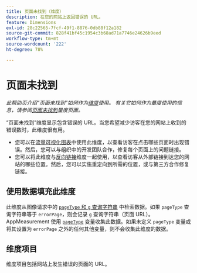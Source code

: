 ```yaml
---
title: 页面未找到（维度）
description: 在您的网站上返回错误的 URL。
feature: Dimensions
exl-id: 28c22565-7fcf-49f1-8876-0db88f12a182
source-git-commit: 828f41bf45c1954c3b68ad71a7746e24626b9eed
workflow-type: tm+mt
source-wordcount: '222'
ht-degree: 78%

---
```


# 页面未找到

*此帮助页介绍“页面未找到”如何作为[维度](overview.md)使用。 有关它如何作为量度使用的信息，请参阅[页面未找到](../metrics/pages-not-found.md)量度页面。*

“页面未找到”维度显示包含错误的 URL。当您希望减少访客在您的网站上收到的错误数时，此维度很有用。

* 您可以在[流量可视化图表](/help/analyze/analysis-workspace/visualizations/c-flow/flow.md)中使用此维度，以查看访客在点击哪些页面时出现错误。然后，您可以与组织中的开发团队合作，修复每个页面上的问题链接。
* 您可以将此维度与[反向链接](referrer.md)维度一起使用，以查看访客从外部链接到达您的网站的哪些位置。然后，您可以实施重定向到所需的位置，或与第三方合作修复链接。

## 使用数据填充此维度

此维度从图像请求中的 [`pageType` 和 `g` 查询字符串](/help/implement/validate/query-parameters.md) 中检索数据。如果 `pageType` 查询字符串等于 `errorPage`，则会记录 `g` 查询字符串（页面 URL）。AppMeasurement 使用 [`pageType`](/help/implement/vars/page-vars/pagetype.md) 变量收集此数据。如果未定义 `pageType` 变量或将其设置为 `errorPage` 之外的任何其他变量，则不会收集此维度的数据。

## 维度项目

维度项目包括网站上发生错误的页面的 URL。
